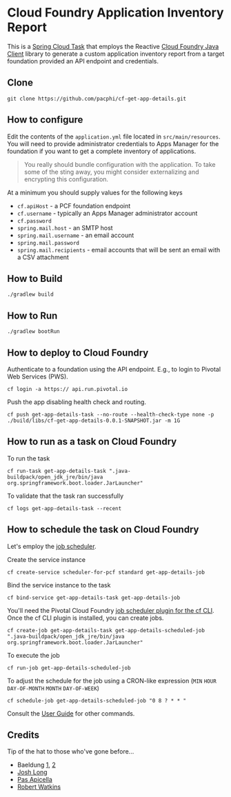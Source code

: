 # Cloud Foundry Application Inventory Report

This is a [Spring Cloud Task](http://cloud.spring.io/spring-cloud-task/) that employs the Reactive [Cloud Foundry Java Client](https://github.com/cloudfoundry/cf-java-client) library to generate a custom application inventory report from a target foundation provided an API endpoint and credentials.


## Clone

```
git clone https://github.com/pacphi/cf-get-app-details.git
```

## How to configure

Edit the contents of the `application.yml` file located in `src/main/resources`.  You will need to provide administrator credentials to Apps Manager for the foundation if you want to get a complete inventory of applications. 

> You really should bundle configuration with the application. To take some of the sting away, you might consider externalizing and encrypting this configuration.

At a minimum you should supply values for the following keys

* `cf.apiHost` - a PCF foundation endpoint
* `cf.username` - typically an Apps Manager administrator account
* `cf.password`
* `spring.mail.host` - an SMTP host
* `spring.mail.username` - an email account
* `spring.mail.password`
* `spring.mail.recipients` - email accounts that will be sent an email with a CSV attachment

## How to Build

```
./gradlew build
```

## How to Run

```
./gradlew bootRun
```

## How to deploy to Cloud Foundry

Authenticate to a foundation using the API endpoint. E.g., to login to Pivotal Web Services (PWS).

```
cf login -a https:// api.run.pivotal.io
```

Push the app disabling health check and routing.

```
cf push get-app-details-task --no-route --health-check-type none -p ./build/libs/cf-get-app-details-0.0.1-SNAPSHOT.jar -m 1G
```


## How to run as a task on Cloud Foundry

To run the task

```
cf run-task get-app-details-task ".java-buildpack/open_jdk_jre/bin/java org.springframework.boot.loader.JarLauncher"
```

To validate that the task ran successfully

```
cf logs get-app-details-task --recent
```


## How to schedule the task on Cloud Foundry

Let's employ the [job scheduler](https://docs.pivotal.io/pcf-scheduler/1-1/using.html).

Create the service instance

```
cf create-service scheduler-for-pcf standard get-app-details-job
```

Bind the service instance to the task

```
cf bind-service get-app-details-task get-app-details-job
```

You'll need the Pivotal Cloud Foundry [job scheduler plugin for the cf CLI](https://network.pivotal.io/products/p-scheduler-for-pcf). Once the cf CLI plugin is installed, you can create jobs.

```
cf create-job get-app-details-task get-app-details-scheduled-job ".java-buildpack/open_jdk_jre/bin/java org.springframework.boot.loader.JarLauncher"
```

To execute the job

```
cf run-job get-app-details-scheduled-job
```

To adjust the schedule for the job using a CRON-like expression (`MIN` `HOUR` `DAY-OF-MONTH` `MONTH` `DAY-OF-WEEK`)

```
cf schedule-job get-app-details-scheduled-job "0 8 ? * * "
```

Consult the [User Guide](https://docs.pivotal.io/pcf-scheduler/1-1/using-jobs.html) for other commands.


## Credits

Tip of the hat to those who've gone before...

* Baeldung [1](http://www.baeldung.com/spring-email), [2](http://www.baeldung.com/spring-events)
* [Josh Long](https://github.com/joshlong/cf-task-demo)
* [Pas Apicella](http://theblasfrompas.blogspot.com/2017/03/run-spring-cloud-task-from-pivotal.html)
* [Robert Watkins](https://gist.github.com/twasink/3073710)